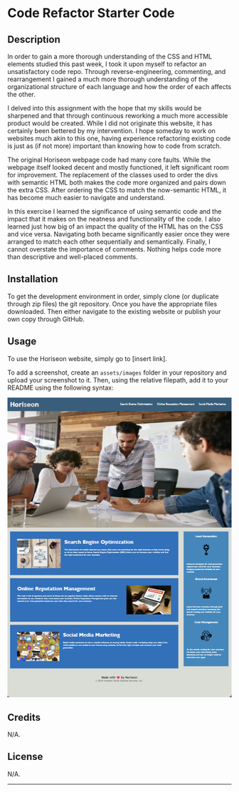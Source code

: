 # Code Refactor Starter Code

## Description

In order to gain a more thorough understanding of the CSS and HTML elements studied this past week, I took it upon myself to refactor an unsatisfactory code repo.  Through reverse-engineering, commenting, and rearrangement I gained a much more thorough understanding of the organizational structure of each language and how the order of each affects the other.

I delved into this assignment with the hope that my skills would be sharpened and that through continuous reworking a much more accessible product would be created.  While I did not originate this website, it has certainly been bettered by my intervention.  I hope someday to work on websites much akin to this one, having experience refactoring existing code is just as (if not more) important than knowing how to code from scratch.

The original Horiseon webpage code had many core faults.  While the webpage itself looked decent and mostly functioned, it left significant room for improvement.  The replacement of the classes used to order the divs with semantic HTML both makes the code more organized and pairs down the extra CSS.  After ordering the CSS to match the now-semantic HTML, it has become much easier to navigate and understand.

In this exercise I learned the significance of using semantic code and the impact that it makes on the neatness and functionality of the code.  I also learned just how big of an impact the quality of the HTML has on the CSS and vice versa.  Navigating both became significantly easier once they were arranged to match each other sequentially and semantically.  Finally, I cannot overstate the importance of comments.  Nothing helps code more than descriptive and well-placed comments.

## Installation

To get the development environment in order, simply clone (or duplicate through zip files) the git repository.  Once you have the appropriate files downloaded.  Then either navigate to the existing website or publish your own copy through GitHub.

## Usage

To use the Horiseon website, simply go to [insert link].  

To add a screenshot, create an `assets/images` folder in your repository and upload your screenshot to it. Then, using the relative filepath, add it to your README using the following syntax:

![Horiseon seeks to provide a pleasant user experience.  The Horiseon webpage features a navigation bar and displays information through two primary articles separated into three sections each.  There is additional information in the footer.](./assets/images/Horiseon.png)

## Credits

N/A.

## License

N/A.

---
